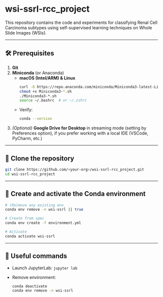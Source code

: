 # wsi-ssrl-rcc_project

This repository contains the code and experiments for classifying Renal Cell Carcinoma subtypes using self-supervised learning techniques on Whole Slide Images (WSIs).

---

## 🛠️ Prerequisites

1. **Git**  
2. **Miniconda** (or Anaconda)  
   - **macOS (Intel/ARM) & Linux**  
     ```bash
     curl -O https://repo.anaconda.com/miniconda/Miniconda3-latest-Linux-x86_64.sh 
     chmod +x Miniconda3-*.sh
     ./Miniconda3-*.sh
     source ~/.bashrc  # or ~/.zshrc
     ```
   - Verify:
     ```bash
     conda --version
     ```
3. *(Optional)* **Google Drive for Desktop** in streaming mode (setting by Preferences option), if you prefer working with a local IDE (VSCode, PyCharm, etc.)

---

## 🚀 Clone the repository

```bash
git clone https://github.com/<your-org>/wsi-ssrl-rcc_project.git
cd wsi-ssrl-rcc_project
````

---

## 🔧 Create and activate the Conda environment

```bash
# (Re)move any existing env
conda env remove -n wsi-ssrl || true

# Create from spec
conda env create -f environment.yml

# Activate
conda activate wsi-ssrl
```

---

## 🔎 Useful commands

* Launch JupyterLab: `jupyter lab`
* Remove environment:

  ```bash
  conda deactivate
  conda env remove -n wsi-ssrl
  ```

